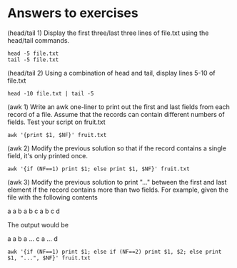# Answers to exercises

(head/tail 1) Display the first three/last three lines of file.txt using the
head/tail commands.

```
head -5 file.txt  
tail -5 file.txt
```

(head/tail 2) Using a combination of head and tail, display lines 5-10 of file.txt

```
head -10 file.txt | tail -5
```

(awk 1) Write an awk one-liner to print out the first and last fields from
each record of a file. Assume that the records can contain different
numbers of fields. Test your script on fruit.txt 

```
awk '{print $1, $NF}' fruit.txt
```

(awk 2) Modify the previous solution so that if the record contains a
single field, it's only printed once.

```
awk '{if (NF==1) print $1; else print $1, $NF}' fruit.txt
```

(awk 3) Modify the previous solution to print "..." between the first and
last element if the record contains more than two fields. For example,
given the file with the following contents

a
a b
a b c
a b c d

The output would be

a
a b
a ... c
a ... d

```
awk '{if (NF==1) print $1; else if (NF==2) print $1, $2; else print $1, "...", $NF}' fruit.txt 
```